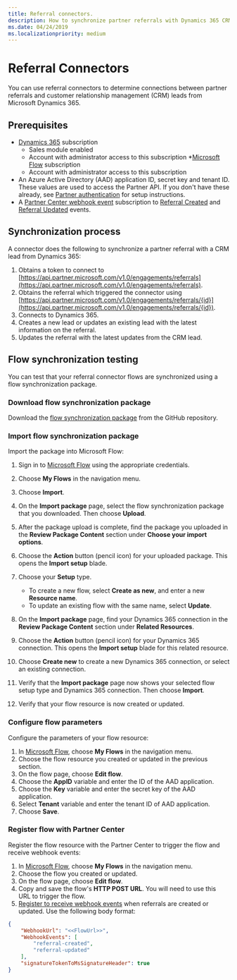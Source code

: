 ```yaml
---
title: Referral connectors.
description: How to synchronize partner referrals with Dynamics 365 CRM leads.
ms.date: 04/24/2019
ms.localizationpriority: medium
---
```


# Referral Connectors

You can use referral connectors to determine connections between partner referrals and customer relationship management (CRM) leads from Microsoft Dynamics 365.

## Prerequisites

* [Dynamics 365](https://dynamics.microsoft.com/) subscription
  * Sales module enabled
  * Account with administrator access to this subscription
*[Microsoft Flow](https://flow.microsoft.com) subscription
  * Account with administrator access to this subscription
* An Azure Active Directory (AAD) application ID, secret key and tenant ID. These values are used to access the Partner API. If you don't have these already, see [Partner authentication](api-authentication.md) for setup instructions.
* A [Partner Center webhook event](https://docs.microsoft.com/en-us/partner-center/develop/partner-center-webhook-events) subscription to [Referral Created](https://docs.microsoft.com/en-us/partner-center/develop/partner-center-webhook-events#referral-created-event) and [Referral Updated](https://docs.microsoft.com/en-us/partner-center/develop/partner-center-webhook-events#referral-updated-event) events.

## Synchronization process

A connector does the following to synchronize a partner referral with a CRM lead from Dynamics 365:

1. Obtains a token to connect to [https://api.partner.microsoft.com/v1.0/engagements/referrals](https://api.partner.microsoft.com/v1.0/engagements/referrals).
2. Obtains the referral which triggered the connector using [https://api.partner.microsoft.com/v1.0/engagements/referrals/{id}](https://api.partner.microsoft.com/v1.0/engagements/referrals/{id}).
3. Connects to Dynamics 365.
4. Creates a new lead or updates an existing lead with the latest information on the referral.
5. Updates the referral with the latest updates from the CRM lead.

## Flow synchronization testing

You can test that your referral connector flows are synchronized using a flow synchronization package.

### Download flow synchronization package

Download the [flow synchronization package](#) from the GitHub repository.

### Import flow synchronization package

Import the package into Microsoft Flow:

1. Sign in to [Microsoft Flow](https://flow.microsoft.com) using the appropriate credentials.
2. Choose **My Flows** in the navigation menu.
3. Choose **Import**.
4. On the **Import package** page, select the flow synchronization package that you downloaded. Then choose **Upload**.
5. After the package upload is complete, find the package you uploaded in the **Review Package Content** section under **Choose your import options**.
6. Choose the **Action** button (pencil icon) for your uploaded package. This opens the **Import setup** blade.
7. Choose your **Setup** type.

    * To create a new flow, select **Create as new**, and enter a new **Resource name**.
    * To update an existing flow with the same name, select **Update**.

8. On the **Import package** page, find your Dynamics 365 connection in the **Review Package Content** section under **Related Resources**.
9. Choose the **Action** button (pencil icon) for your Dynamics 365 connection. This opens the **Import setup** blade for this related resource.
10. Choose **Create new** to create a new Dynamics 365 connection, or select an existing connection.
11. Verify that the **Import package** page now shows your selected flow setup type and Dynamics 365 connection. Then choose **Import**.
12. Verify that your flow resource is now created or updated.

### Configure flow parameters

Configure the parameters of your flow resource:

1. In [Microsoft Flow](https://flow.microsoft.com), choose **My Flows** in the navigation menu.
2. Choose the flow resource you created or updated in the previous section.
3. On the flow page, choose **Edit flow**.
4. Choose the **AppID** variable and enter the ID of the AAD application.
5. Choose the **Key** variable and enter the secret key of the AAD application.
6. Select **Tenant** variable and enter the tenant ID of AAD application.
7. Choose **Save**.

### Register flow with Partner Center

Register the flow resource with the Partner Center to trigger the flow and receive webhook events:

1. In [Microsoft Flow](https://flow.microsoft.com), choose **My Flows** in the navigation menu.
2. Choose the flow you created or updated.
3. On the flow page, choose **Edit flow**.
4. Copy and save the flow's **HTTP POST URL**. You will need to use this URL to trigger the flow.
5. [Register to receive webhook events](https://api.partnercenter.microsoft.com/webhooks/v1/registration) when referrals are created or updated. Use the following body format:

```json
{
    "WebhookUrl": "<<FlowUrl>>",
    "WebhookEvents": [
        "referral-created",
        "referral-updated"
    ],
    "signatureTokenToMsSignatureHeader": true
}
```